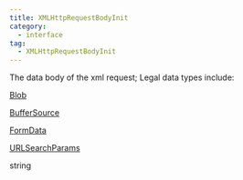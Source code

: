 ```yaml
---
title: XMLHttpRequestBodyInit
category:
  - interface
tag:
  - XMLHttpRequestBodyInit
---
```


The data body of the xml request;
Legal data types include:

[Blob](https://developer.mozilla.org/zh-CN/docs/Web/API/Blob)

[BufferSource](../buffer-source/index.md)

[FormData](https://developer.mozilla.org/zh-CN/docs/Web/API/FormData)

[URLSearchParams](https://developer.mozilla.org/zh-CN/docs/Web/API/URLSearchParams)

string

 

 

